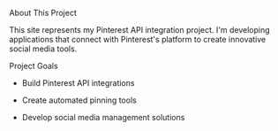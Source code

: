  About This Project

This site represents my Pinterest API integration project. I'm developing applications that connect with Pinterest's platform to create innovative social media tools.


Project Goals

- Build Pinterest API integrations

- Create automated pinning tools

- Develop social media management solutions
